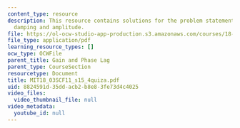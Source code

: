 ```yaml
---
content_type: resource
description: This resource contains solutions for the problem statements related to
  damping and amplitude.
file: https://ol-ocw-studio-app-production.s3.amazonaws.com/courses/18-03sc-differential-equations-fall-2011/8824591d35ddacb2b8e83fe73d4c4025_MIT18_03SCF11_s15_4quiza.pdf
file_type: application/pdf
learning_resource_types: []
ocw_type: OCWFile
parent_title: Gain and Phase Lag
parent_type: CourseSection
resourcetype: Document
title: MIT18_03SCF11_s15_4quiza.pdf
uid: 8824591d-35dd-acb2-b8e8-3fe73d4c4025
video_files:
  video_thumbnail_file: null
video_metadata:
  youtube_id: null
---
```

